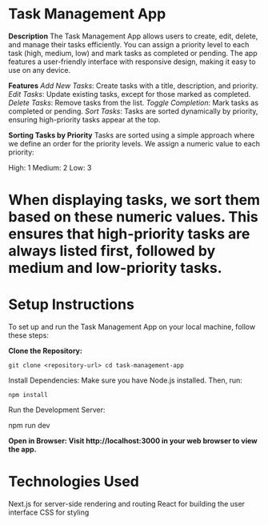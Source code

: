# Task Management App

**Description**
The Task Management App allows users to create, edit, delete, and manage their tasks efficiently. You can assign a priority level to each task (high, medium, low) and mark tasks as completed or pending. The app features a user-friendly interface with responsive design, making it easy to use on any device.

**Features**
*Add New Tasks*: Create tasks with a title, description, and priority.
*Edit Tasks*: Update existing tasks, except for those marked as completed.
*Delete Tasks*: Remove tasks from the list.
*Toggle Completion*: Mark tasks as completed or pending.
*Sort Tasks*: Tasks are sorted dynamically by priority, ensuring high-priority tasks appear at the top.

**Sorting Tasks by Priority**
Tasks are sorted using a simple approach where we define an order for the priority levels. We assign a numeric value to each priority:

High: 1
Medium: 2
Low: 3
# When displaying tasks, we sort them based on these numeric values. This ensures that high-priority tasks are always listed first, followed by medium and low-priority tasks.

 # Setup Instructions
To set up and run the Task Management App on your local machine, follow these steps:

**Clone the Repository:**

`git clone <repository-url>
cd task-management-app `

Install Dependencies: Make sure you have Node.js installed. Then, run:

`npm install`

Run the Development Server:

npm run dev

**Open in Browser: Visit http://localhost:3000 in your web browser to view the app.**

# Technologies Used
Next.js for server-side rendering and routing
React for building the user interface
CSS for styling
